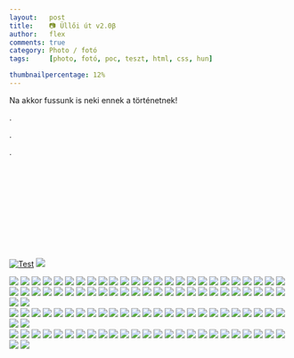 ```yaml
---
layout:   post
title:    📷 Üllői út v2.0β
author:   flex
comments: true
category: Photo / fotó
tags:     [photo, fotó, poc, teszt, html, css, hun]

thumbnailpercentage: 12%
---
```


Na akkor fussunk is neki ennek a történetnek! 

.

.

.

<!-- break -->

<div class="xxx">

<div class="row">
  <div class="column">

  <figure itemprop="associatedMedia" itemscope="" itemtype="http://schema.org/ImageObject">
    <a href="https://placehold.it/1400x1403" class="thumbnail" itemprop="contentUrl" data-size="1400x1403">
      <img src="https://placehold.it/50x50" itemprop="thumbnail" alt=""></a>
  </figure> 

  <figure itemprop="associatedMedia" itemscope="" itemtype="http://schema.org/ImageObject">
    <a href="https://placehold.it/1400x1403" class="thumbnail" itemprop="contentUrl" data-size="1400x1403">
      <img src="https://placehold.it/50x50" itemprop="thumbnail" alt=""></a>
  </figure>

  </div>

<div class="column">

  <figure itemprop="associatedMedia" itemscope="" itemtype="http://schema.org/ImageObject">
    <a href="https://placehold.it/1400x1403" class="thumbnail" itemprop="contentUrl" data-size="1400x1403">
      <img src="https://placehold.it/50x50" itemprop="thumbnail" alt=""></a>
  </figure> 

  <figure itemprop="associatedMedia" itemscope="" itemtype="http://schema.org/ImageObject">
    <a href="https://placehold.it/1400x1403" class="thumbnail" itemprop="contentUrl" data-size="1400x1403">
      <img src="https://placehold.it/50x50" itemprop="thumbnail" alt=""></a>
  </figure>

  </div>

</div>

</div>

<div class="xxx">

<div class="row">
  <div class="column">

  <figure itemprop="associatedMedia" itemscope="" itemtype="http://schema.org/ImageObject">
    <a href="https://placehold.it/1400x1403" class="thumbnail" itemprop="contentUrl" data-size="1400x1403">
      <img src="https://placehold.it/50x50" itemprop="thumbnail" alt=""></a>
  </figure> 

  <figure itemprop="associatedMedia" itemscope="" itemtype="http://schema.org/ImageObject">
    <a href="https://placehold.it/1400x1403" class="thumbnail" itemprop="contentUrl" data-size="1400x1403">
      <img src="https://placehold.it/50x50" itemprop="thumbnail" alt=""></a>
  </figure>

  <figure itemprop="associatedMedia" itemscope="" itemtype="http://schema.org/ImageObject">
    <a href="https://placehold.it/1400x1403" class="thumbnail" itemprop="contentUrl" data-size="1400x1403">
      <img src="https://placehold.it/50x50" itemprop="thumbnail" alt=""></a>
  </figure> 

  <figure itemprop="associatedMedia" itemscope="" itemtype="http://schema.org/ImageObject">
    <a href="https://placehold.it/1400x1403" class="thumbnail" itemprop="contentUrl" data-size="1400x1403">
      <img src="https://placehold.it/50x50" itemprop="thumbnail" alt=""></a>
  </figure>

  </div>

</div>

</div>

<div class="row" style=""> 
  <div class="column">

<a href="javascript:openPhotoSwipe(); gallery.goTo(0);"><img class="shadow zoomeffect" src="photos/2017-11-05-Ulloi/IMG_8464.JPG" alt="Test" title="Title"/></a>
<a href="javascript:openPhotoSwipe(); gallery.goTo(1);"><img class="shadow" src="photos/2017-11-05-Ulloi/IMG_8466.JPG"></a>

<img class="shadow" src="photos/2017-11-05-Ulloi/IMG_8474.JPG">
<img class="shadow" src="photos/2017-11-05-Ulloi/IMG_8476.JPG">
<img class="shadow" src="photos/2017-11-05-Ulloi/IMG_8479.JPG">
<img class="shadow" src="photos/2017-11-05-Ulloi/IMG_8480.JPG">
<img class="shadow" src="photos/2017-11-05-Ulloi/IMG_8482.JPG">
<img class="shadow" src="photos/2017-11-05-Ulloi/IMG_8485.JPG">
<img class="shadow" src="photos/2017-11-05-Ulloi/IMG_8491.JPG">
<img class="shadow" src="photos/2017-11-05-Ulloi/IMG_8492.JPG">
<img class="shadow" src="photos/2017-11-05-Ulloi/IMG_8495.JPG">
<img class="shadow" src="photos/2017-11-05-Ulloi/IMG_8497.JPG">
<img class="shadow" src="photos/2017-11-05-Ulloi/IMG_8498.JPG">
<img class="shadow" src="photos/2017-11-05-Ulloi/IMG_8501.JPG">
<img class="shadow" src="photos/2017-11-05-Ulloi/IMG_8502.JPG">
<img class="shadow" src="photos/2017-11-05-Ulloi/IMG_8505.JPG">
<img class="shadow" src="photos/2017-11-05-Ulloi/IMG_8507.JPG">
<img class="shadow" src="photos/2017-11-05-Ulloi/IMG_8508.JPG">
<img class="shadow" src="photos/2017-11-05-Ulloi/IMG_8513.JPG">
<img class="shadow" src="photos/2017-11-05-Ulloi/IMG_8514.JPG">
<img class="shadow" src="photos/2017-11-05-Ulloi/IMG_8517.JPG">
<img class="shadow" src="photos/2017-11-05-Ulloi/IMG_8518.JPG">
<img class="shadow" src="photos/2017-11-05-Ulloi/IMG_8520.JPG">
<img class="shadow" src="photos/2017-11-05-Ulloi/IMG_8523.JPG">
<img class="shadow" src="photos/2017-11-05-Ulloi/IMG_8524.JPG">
<img class="shadow" src="photos/2017-11-05-Ulloi/IMG_8527.JPG">
<img class="shadow" src="photos/2017-11-05-Ulloi/IMG_8529.JPG">
 </div>
  <div class="column">
<img class="shadow" src="photos/2017-11-05-Ulloi/IMG_8535.JPG">
<img class="shadow" src="photos/2017-11-05-Ulloi/IMG_8536.JPG">
<img class="shadow" src="photos/2017-11-05-Ulloi/IMG_8539.JPG">
<img class="shadow" src="photos/2017-11-05-Ulloi/IMG_8541.JPG">
<img class="shadow" src="photos/2017-11-05-Ulloi/IMG_8542.JPG">
<img class="shadow" src="photos/2017-11-05-Ulloi/IMG_8544.JPG">
<img class="shadow" src="photos/2017-11-05-Ulloi/IMG_8547.JPG">
<img class="shadow" src="photos/2017-11-05-Ulloi/IMG_8549.JPG">
<img class="shadow" src="photos/2017-11-05-Ulloi/IMG_8551.JPG">
<img class="shadow" src="photos/2017-11-05-Ulloi/IMG_8553.JPG">
<img class="shadow" src="photos/2017-11-05-Ulloi/IMG_8554.JPG">
<img class="shadow" src="photos/2017-11-05-Ulloi/IMG_8557.JPG">
<img class="shadow" src="photos/2017-11-05-Ulloi/IMG_8558.JPG">
<img class="shadow" src="photos/2017-11-05-Ulloi/IMG_8569.JPG">
<img class="shadow" src="photos/2017-11-05-Ulloi/IMG_8570.JPG">
<img class="shadow" src="photos/2017-11-05-Ulloi/IMG_8573.JPG">
<img class="shadow" src="photos/2017-11-05-Ulloi/IMG_8575.JPG">
<img class="shadow" src="photos/2017-11-05-Ulloi/IMG_8576.JPG">
<img class="shadow" src="photos/2017-11-05-Ulloi/IMG_8579.JPG">
<img class="shadow" src="photos/2017-11-05-Ulloi/IMG_8581.JPG">
<img class="shadow" src="photos/2017-11-05-Ulloi/IMG_8582.JPG">
<img class="shadow" src="photos/2017-11-05-Ulloi/IMG_8584.JPG">
<img class="shadow" src="photos/2017-11-05-Ulloi/IMG_8586.JPG">
<img class="shadow" src="photos/2017-11-05-Ulloi/IMG_8589.JPG">
<img class="shadow" src="photos/2017-11-05-Ulloi/IMG_8591.JPG">
<img class="shadow" src="photos/2017-11-05-Ulloi/IMG_8595.JPG">
<img class="shadow" src="photos/2017-11-05-Ulloi/IMG_8596.JPG">
 </div>
  <div class="column">
<img class="shadow" src="photos/2017-11-05-Ulloi/IMG_8598.JPG">
<img class="shadow" src="photos/2017-11-05-Ulloi/IMG_8601.JPG">
<img class="shadow" src="photos/2017-11-05-Ulloi/IMG_8603.JPG">
<img class="shadow" src="photos/2017-11-05-Ulloi/IMG_8604.JPG">
<img class="shadow" src="photos/2017-11-05-Ulloi/IMG_8606.JPG">
<img class="shadow" src="photos/2017-11-05-Ulloi/IMG_8609.JPG">
<img class="shadow" src="photos/2017-11-05-Ulloi/IMG_8610.JPG">
<img class="shadow" src="photos/2017-11-05-Ulloi/IMG_8613.JPG">
<img class="shadow" src="photos/2017-11-05-Ulloi/IMG_8615.JPG">
<img class="shadow" src="photos/2017-11-05-Ulloi/IMG_8616.JPG">
<img class="shadow" src="photos/2017-11-05-Ulloi/IMG_8621.JPG">
<img class="shadow" src="photos/2017-11-05-Ulloi/IMG_8622.JPG">
<img class="shadow" src="photos/2017-11-05-Ulloi/IMG_8624.JPG">
<img class="shadow" src="photos/2017-11-05-Ulloi/IMG_8627.JPG">
<img class="shadow" src="photos/2017-11-05-Ulloi/IMG_8628.JPG">
<img class="shadow" src="photos/2017-11-05-Ulloi/IMG_8631.JPG">
<img class="shadow" src="photos/2017-11-05-Ulloi/IMG_8632.JPG">
<img class="shadow" src="photos/2017-11-05-Ulloi/IMG_8634.JPG">
<img class="shadow" src="photos/2017-11-05-Ulloi/IMG_8637.JPG">
<img class="shadow" src="photos/2017-11-05-Ulloi/IMG_8639.JPG">
<img class="shadow" src="photos/2017-11-05-Ulloi/IMG_8641.JPG">
<img class="shadow" src="photos/2017-11-05-Ulloi/IMG_8642.JPG">
<img class="shadow" src="photos/2017-11-05-Ulloi/IMG_8644.JPG">
<img class="shadow" src="photos/2017-11-05-Ulloi/IMG_8646.JPG">
<img class="shadow" src="photos/2017-11-05-Ulloi/IMG_8649.JPG">
<img class="shadow" src="photos/2017-11-05-Ulloi/IMG_8651.JPG">
<img class="shadow" src="photos/2017-11-05-Ulloi/IMG_8652.JPG">
 </div>
  <div class="column">
<img class="shadow" src="photos/2017-11-05-Ulloi/IMG_8655.JPG">
<img class="shadow" src="photos/2017-11-05-Ulloi/IMG_8656.JPG">
<img class="shadow" src="photos/2017-11-05-Ulloi/IMG_8661.JPG">
<img class="shadow" src="photos/2017-11-05-Ulloi/IMG_8662.JPG">
<img class="shadow" src="photos/2017-11-05-Ulloi/IMG_8665.JPG">
<img class="shadow" src="photos/2017-11-05-Ulloi/IMG_8667.JPG">
<img class="shadow" src="photos/2017-11-05-Ulloi/IMG_8668.JPG">
<img class="shadow" src="photos/2017-11-05-Ulloi/IMG_8670.JPG">
<img class="shadow" src="photos/2017-11-05-Ulloi/IMG_8673.JPG">
<img class="shadow" src="photos/2017-11-05-Ulloi/IMG_8675.JPG">
<img class="shadow" src="photos/2017-11-05-Ulloi/IMG_8677.JPG">
<img class="shadow" src="photos/2017-11-05-Ulloi/IMG_8679.JPG">
<img class="shadow" src="photos/2017-11-05-Ulloi/IMG_8681.JPG">
<img class="shadow" src="photos/2017-11-05-Ulloi/IMG_8683.JPG">
<img class="shadow" src="photos/2017-11-05-Ulloi/IMG_8687.JPG">
<img class="shadow" src="photos/2017-11-05-Ulloi/IMG_8688.JPG">
<img class="shadow" src="photos/2017-11-05-Ulloi/IMG_8691.JPG">
<img class="shadow" src="photos/2017-11-05-Ulloi/IMG_8693.JPG">
<img class="shadow" src="photos/2017-11-05-Ulloi/IMG_8694.JPG">
<img class="shadow" src="photos/2017-11-05-Ulloi/IMG_8696.JPG">
<img class="shadow" src="photos/2017-11-05-Ulloi/IMG_8698.JPG">
<img class="shadow" src="photos/2017-11-05-Ulloi/IMG_8701.JPG">
<img class="shadow" src="photos/2017-11-05-Ulloi/IMG_8702.JPG">
<img class="shadow" src="photos/2017-11-05-Ulloi/IMG_8705.JPG">
<img class="shadow" src="photos/2017-11-05-Ulloi/IMG_8706.JPG">
<img class="shadow" src="photos/2017-11-05-Ulloi/IMG_8708.JPG">
<img class="shadow" src="photos/2017-11-05-Ulloi/IMG_8711.JPG">
  </div>
</div>

<script type="text/javascript">

'use strict';

var initPhotoSwipeFromDOM = function( gallerySelector ) {

    // parse slide data (url, title, size ...) from DOM elements 
    // (children of gallerySelector)
    var parseThumbnailElements = function( el ) {
        var thumbElements = el.childNodes,
            numNodes = thumbElements.length,
            items = [],
            figureEl,
            linkEl,
            size,
            item;

            console.log( "numNodes:" + numNodes );

        for( var i = 0; i < numNodes; i++ ) {

            figureEl = thumbElements[i]; // <figure> element

            // include only element nodes 
            if( figureEl.nodeType !== 1 ) {
                continue;
            }

            linkEl = figureEl.children[0]; // <a> element

            size = linkEl.getAttribute( 'data-size' ).split( 'x' );

            // create slide object
            item = {
                src: linkEl.getAttribute( 'href' ),
                w: parseInt( size[0], 10 ),
                h: parseInt( size[1], 10 )
            };

            if( figureEl.children.length > 1 ) {
                // <figcaption> content
                item.title = figureEl.children[1].innerHTML; 
            }

            if( linkEl.children.length > 0 ) {
                // <img> thumbnail element, retrieving thumbnail url
                item.msrc = linkEl.children[0].getAttribute( 'src' );
            } 

            console.log( figureEl );

            item.el = figureEl; // save link to element for getThumbBoundsFn
            items.push( item );
        }

        return items;
    };

    // find nearest parent element
    var closest = function closest( el, fn ) {
        return el && ( fn( el ) ? el : closest( el.parentNode, fn ) );
    };

    // triggers when user clicks on thumbnail
    var onThumbnailsClick = function( e ) {
        e = e || window.event;
        e.preventDefault ? e.preventDefault() : e.returnValue = false;

        var eTarget = e.target || e.srcElement;

        // find root element of slide
        var clickedListItem = closest( eTarget, function( el ) {
            return ( el.tagName && el.tagName.toUpperCase() === 'FIGURE' );
        } );

        if( !clickedListItem ) {
            return;
        }

        // find index of clicked item by looping through all child nodes
        // alternatively, you may define index via data- attribute
        var clickedGallery = clickedListItem.parentNode,
            childNodes = clickedListItem.parentNode.childNodes,
            numChildNodes = childNodes.length,
            nodeIndex = 0,
            index;

        console.log( "???" );
        console.log( clickedListItem );

        console.log( numChildNodes );

        console.log( "???" );

        for ( var i = 0; i < numChildNodes; i++ ) {
            if( childNodes[i].nodeType !== 1 ) { 
                continue; 
            }

            if( childNodes[i] === clickedListItem ) {
                index = nodeIndex;
                break;
            }
            nodeIndex++;
        }

        if( index >= 0 ) {
            // open PhotoSwipe if valid index found
            openPhotoSwipe( index, clickedGallery );
        }
        return false;
    };

    // parse picture index and gallery index from URL (#&pid=1&gid=2)
    var photoswipeParseHash = function() {
        var hash = window.location.hash.substring( 1 ),
        params = {};

        if( hash.length < 5 ) {
            return params;
        }

        var vars = hash.split( '&' );
        for ( var i = 0; i < vars.length; i++ ) {
            if( !vars[i] ) {
                continue;
            }
            var pair = vars[i].split( '=' );  
            if( pair.length < 2 ) {
                continue;
            }           
            params[pair[0]] = pair[1];
        }

        if( params.gid ) {
            params.gid = parseInt( params.gid, 10 );
        }

        return params;
    };

    var openPhotoSwipe = function( index, galleryElement, disableAnimation, fromURL ) {
        var pswpElement = document.querySelectorAll( '.pswp' )[0],
            gallery,
            options,
            items;

        items = parseThumbnailElements( galleryElement );

        // define options (if needed)
        options = {

            // define gallery index (for URL)
            galleryUID: galleryElement.getAttribute( 'data-pswp-uid' ),

            getThumbBoundsFn: function(index) {
                // See Options -> getThumbBoundsFn section of documentation for more info
                var thumbnail = items[index].el.getElementsByTagName( 'img' )[0], // find thumbnail
                    pageYScroll = window.pageYOffset || document.documentElement.scrollTop,
                    rect = thumbnail.getBoundingClientRect(); 

                return { x:rect.left, y:rect.top + pageYScroll, w:rect.width };
            }

        };

        // PhotoSwipe opened from URL
        if( fromURL ) {
            if( options.galleryPIDs ) {
                // parse real index when custom PIDs are used 
                // http://photoswipe.com/documentation/faq.html#custom-pid-in-url
                for( var j = 0; j < items.length; j++ ) {
                    if( items[j].pid == index ) {
                        options.index = j;
                        break;
                    }
                }
            } else {
                // in URL indexes start from 1
                options.index = parseInt( index, 10 ) - 1;
            }
        } else {
            options.index = parseInt( index, 10 );
        }

        // exit if index not found
        if( isNaN( options.index ) ) {
            return;
        }

        if( disableAnimation ) {
            options.showAnimationDuration = 0;
        }

        // Pass data to PhotoSwipe and initialize it
        gallery = new PhotoSwipe( pswpElement, PhotoSwipeUI_Default, items, options);
        gallery.init();
    };

    // loop through all gallery elements and bind events
    var galleryElements = document.querySelectorAll( gallerySelector );
    for( var i = 0, l = galleryElements.length; i < l; i++ ) {
        galleryElements[i].setAttribute( 'data-pswp-uid', i+1 );
        galleryElements[i].onclick = onThumbnailsClick;

// 
      console.log( galleryElements );

        var xElements = galleryElements[i].childNodes,
            xnumNodes = xElements.length;
          
            console.log( "xnumNodes:" + xnumNodes );

        for( var xi = 0; xi < xnumNodes; xi++ ) {

        };
    };

    // Parse URL and open gallery if it contains #&pid=3&gid=1
    var hashData = photoswipeParseHash();
    if( hashData.pid && hashData.gid ) {
        openPhotoSwipe( hashData.pid, galleryElements[hashData.gid - 1], true, true );
    };

};

// execute above function
initPhotoSwipeFromDOM('.xxx');
//initPhotoSwipeFromDOM('.my-gallery');

</script>

<!--

var initPhotoSwipeFromDOM = function(gallerySelector) {
  var parseThumbnailElements = function(el) {
    var all = document.querySelectorAll(gallerySelector);
    var items = [];
    for(var j = 0 ; j < all.length; j++){
      var el = all[j];
      var thumbElements = el.parentNode.childNodes;
      var numNodes = thumbElements.length,
        figureEl,
        linkEl,
        size,
        item;
      for(var i = 0; i < numNodes; i++) {
        figureEl = thumbElements[i];

        if(figureEl.nodeType !== 1) {
            continue;
        }
        linkEl = figureEl.children[0];
        size = linkEl.getAttribute('data-size').split('x');
        item = {
            src: linkEl.getAttribute('href'),
            w: parseInt(size[0], 10),
            h: parseInt(size[1], 10),
            minZoom: 3
        };
        if(figureEl.children.length > 1) {
            item.title = figureEl.children[1].innerHTML;
        }
        if(linkEl.children.length > 0) {
            item.msrc = linkEl.children[0].getAttribute('src');
        }

        item.el = figureEl;
        items.push(item);
      }
    }
    return items;
  };
  var closest = function closest(el, fn) {
    return el && ( fn(el) ? el : closest(el.parentNode, fn) );
  };
  var onThumbnailsClick = function(e) {
    e = e || window.event;
    e.preventDefault ? e.preventDefault() : e.returnValue = false;
    var eTarget = e.target || e.srcElement;
    var clickedListItem = closest(eTarget, function(el) {
      return (el.tagName && el.tagName.toUpperCase() === 'FIGURE');
    });
    if(!clickedListItem) {
      return;
    }
    var clickedGallery = clickedListItem.parentNode,
      childNodes = document.querySelectorAll(gallerySelector),
      numChildNodes = childNodes.length,
      nodeIndex = 0,
      index;
    for (var i = 0; i < numChildNodes; i++) {
      if(childNodes[i].nodeType !== 1) {
        continue;
      }
      if(childNodes[i] === clickedListItem) {
        index = nodeIndex;
        break;
      }
      nodeIndex++;
    }
    if(index >= 0) {
      openPhotoSwipe( index, clickedGallery );
    }
    return false;
  };
  var photoswipeParseHash = function() {
    var hash = window.location.hash.substring(1),
    params = {};
    if(hash.length < 5) {
      return params;
    }
    var vars = hash.split('&');
    for (var i = 0; i < vars.length; i++) {
      if(!vars[i]) {
        continue;
      }
      var pair = vars[i].split('=');
      if(pair.length < 2) {
        continue;
      }
      params[pair[0]] = pair[1];
    }
    if(params.gid) {
      params.gid = parseInt(params.gid, 10);
    }
    return params;
  };

  var openPhotoSwipe = function(index, galleryElement, disableAnimation, fromURL) {
    var pswpElement = document.querySelectorAll('.pswp')[0],
      gallery,
      options,
      items;
    items = parseThumbnailElements(galleryElement);
    options = {
      maxSpreadZoom: 5,
      galleryUID: galleryElement.getAttribute('data-pswp-uid'),
      getThumbBoundsFn: function(index) {
        var thumbnail = items[index].el.getElementsByTagName('img')[0],
          pageYScroll = window.pageYOffset || document.documentElement.scrollTop,
          rect = thumbnail.getBoundingClientRect();
        return {x:rect.left, y:rect.top + pageYScroll, w:rect.width};
      },
      minZoom: 3
    };
    if(fromURL) {
      if(options.galleryPIDs) {
        for(var j = 0; j < items.length; j++) {
          if(items[j].pid == index) {
            options.index = j;
            break;
          }
        }
      } else {
        options.index = parseInt(index, 10) - 1;
      }
    } else {
      options.index = parseInt(index, 10);
    }
    if( isNaN(options.index) ) {
      return;
    }
    if(disableAnimation) {
      options.showAnimationDuration = 0;
    }
    gallery = new PhotoSwipe( pswpElement, PhotoSwipeUI_Default, items, options);
    return gallery.init();
  };
  var galleryElements = document.querySelectorAll( gallerySelector );
  for(var i = 0, l = galleryElements.length; i < l; i++) {
    galleryElements[i].setAttribute('data-pswp-uid', i+1);
    galleryElements[i].onclick = onThumbnailsClick;
  }
  var hashData = photoswipeParseHash();
  if(hashData.pid && hashData.gid) {
    openPhotoSwipe( hashData.pid ,  galleryElements[ hashData.gid - 1 ], true, true );
  }
};

initPhotoSwipeFromDOM('.images-container figure');

</script>

-->